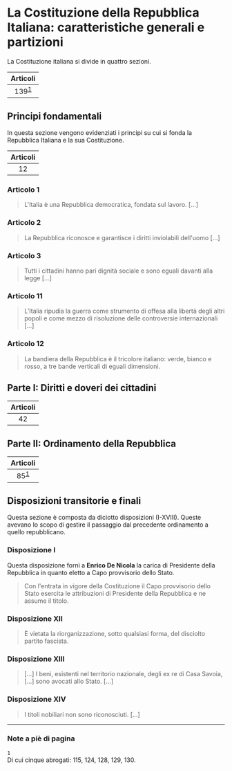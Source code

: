 # La Costituzione della Repubblica Italiana: caratteristiche generali e partizioni

La Costituzione italiana si divide in quattro sezioni.

| Articoli |
| :-: |
| 139<sup id="fn-ref-1">[1](#fn-1)</sup> |

## Principi fondamentali

In questa sezione vengono evidenziati i principi su cui si fonda la Repubblica
Italiana e la sua Costituzione.

| Articoli |
| :-: |
| 12 |

### Articolo 1

> L'Italia è una Repubblica democratica, fondata sul lavoro. [...]

### Articolo 2

> La Repubblica riconosce e garantisce i diritti inviolabili dell'uomo [...]

### Articolo 3

> Tutti i cittadini hanno pari dignità sociale e sono eguali davanti alla legge
> [...]

### Articolo 11

> L’Italia ripudia la guerra come strumento di offesa alla libertà degli altri
> popoli e come mezzo di risoluzione delle controversie internazionali [...]

### Articolo 12

> La bandiera della Repubblica è il tricolore italiano: verde, bianco e rosso, a
> tre bande verticali di eguali dimensioni.

## Parte I: Diritti e doveri dei cittadini

| Articoli |
| :-: |
| 42 |

## Parte II: Ordinamento della Repubblica

| Articoli |
| :-: |
| 85<sup id="fn-ref-1">[1](#fn-1)</sup> |

## Disposizioni transitorie e finali

Questa sezione è composta da diciotto disposizioni (I-XVIII). Queste avevano lo
scopo di gestire il passaggio dal precedente ordinamento a quello repubblicano.

### Disposizione I

Questa disposizione fornì a **Enrico De Nicola** la carica di Presidente della
Repubblica in quanto eletto a Capo provvisorio dello Stato.

> Con l'entrata in vigore della Costituzione il Capo provvisorio dello Stato
> esercita le attribuzioni di Presidente della Repubblica e ne assume il titolo.

### Disposizione XII

> È vietata la riorganizzazione, sotto qualsiasi forma, del disciolto partito
> fascista.

### Disposizione XIII

> [...] I beni, esistenti nel territorio nazionale, degli ex re di Casa Savoia,
> [...] sono avocati allo Stato. [...]

### Disposizione XIV

> I titoli nobiliari non sono riconosciuti. [...]

---

### Note a piè di pagina

<a id="fn-1">`1`</a>\
Di cui cinque abrogati: 115, 124, 128, 129, 130.
